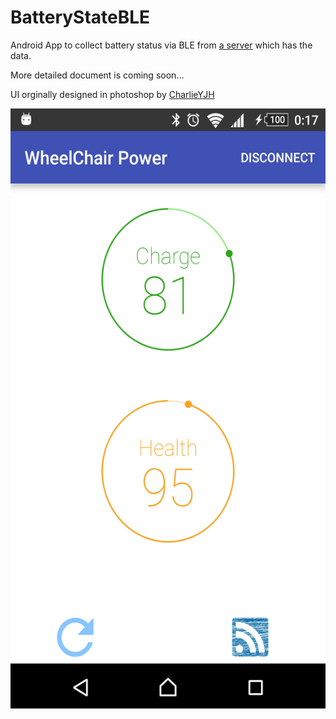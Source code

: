 # BatteryStateBLE

Android App to collect battery status via BLE from [a server](https://github.com/nebulaM/BatteryStateServer) which has the data.

More detailed document is coming soon...

UI orginally designed in photoshop by [CharlieYJH](https://github.com/CharlieYJH) 

<img src="https://github.com/nebulaM/BatteryStateBLE/blob/master/screenshots/Screenshot_20170105-001714.png" width="540px" height="960px"/>

